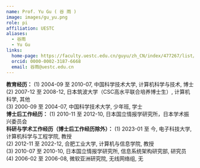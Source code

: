 ```yaml
---
name: Prof. Yu Gu ( 谷 雨 )
image: images/gu_yu.png
role: pi
affiliation: UESTC
aliases:
  - 谷雨
  - Yu Gu
links:
  home-page: https://faculty.uestc.edu.cn/guyu/zh_CN/index/477267/list/index.htm
  orcid: 0000-0002-3187-6668
  email: 谷雨@uestc.edu.cn
---
```

<b>教育经历：</b>
(1) 2004-09 至 2010-07, 中国科学技术大学, 计算机科学与技术, 博士<br>
(2) 2007-12 至 2008-12, 日本筑波大学（CSC高水平联合培养博士生）, 计算机科学, 其他<br>
(3) 2000-09 至 2004-07, 中国科学技术大学, 少年班, 学士<br>
<b>博士后工作经历：</b>
(1) 2010-11 至 2012-10, 日本国立情报学研究所，日本学术振兴委员会<br>
<b>科研与学术工作经历（博士后工作经历除外）：</b>
(1) 2023-01 至 今, 电子科技大学, 计算机科学与工程学院, 教授<br>
(2) 2012-11 至 2022-12, 合肥工业大学, 计算机与信息学院, 教授<br>
(3) 2010-07 至 2010-10, 日本国立情报学研究所, 信息系统架构研究部, 研究员<br>
(4) 2006-02 至 2006-08, 微软亚洲研究院, 无线网络组, 无
